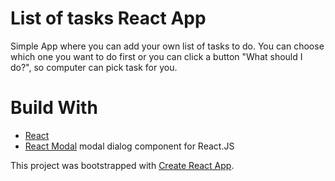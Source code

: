 # List of tasks React App
Simple App where you can add your own list of tasks to do. You can choose which one you want to do first or you can click a button "What should I do?", so computer can pick task for you. 

# Build With
- [React](https://reactjs.org/)
- [React Modal](https://github.com/reactjs/react-modal) modal dialog component for React.JS

This project was bootstrapped with [Create React App](https://github.com/facebookincubator/create-react-app).



